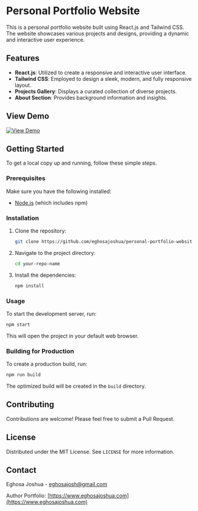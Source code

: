 # Personal Portfolio Website

This is a personal portfolio website built using React.js and Tailwind CSS. The website showcases various projects and designs, providing a dynamic and interactive user experience.

## Features

- **React.js**: Utilized to create a responsive and interactive user interface.
- **Tailwind CSS**: Employed to design a sleek, modern, and fully responsive layout.
- **Projects Gallery**: Displays a curated collection of diverse projects.
- **About Section**: Provides background information and insights.

## View Demo

[![View Demo](https://img.shields.io/badge/View-Demo-green)](https://www.eghosajoshua.com)

## Getting Started

To get a local copy up and running, follow these simple steps.

### Prerequisites

Make sure you have the following installed:

- [Node.js](https://nodejs.org/en/) (which includes npm)

### Installation

1. Clone the repository:

   ```sh
   git clone https://github.com/eghosajoshua/personal-portfolio-website
   ```

2. Navigate to the project directory:

   ```sh
   cd your-repo-name
   ```

3. Install the dependencies:

   ```sh
   npm install
   ```

### Usage

To start the development server, run:

```sh
npm start
```

This will open the project in your default web browser.

### Building for Production

To create a production build, run:

```sh
npm run build
```

The optimized build will be created in the `build` directory.

## Contributing

Contributions are welcome! Please feel free to submit a Pull Request.

## License

Distributed under the MIT License. See `LICENSE` for more information.

## Contact

Eghosa Joshua - [eghosajosh@gmail.com](mailto:eghosajosh@gmail.com)

Author Portfolio: [https://www.eghosajoshua.com](https://www.eghosajoshua.com)
